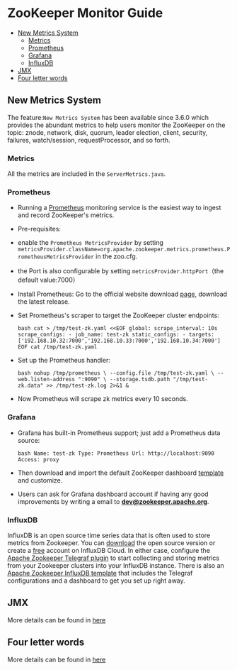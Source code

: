 # ZooKeeper Monitor Guide

- [New Metrics System](https://zookeeper.apache.org/doc/current/zookeeperMonitor.html#Metrics-System)
  - [Metrics](https://zookeeper.apache.org/doc/current/zookeeperMonitor.html#Metrics)
  - [Prometheus](https://zookeeper.apache.org/doc/current/zookeeperMonitor.html#Prometheus)
  - [Grafana](https://zookeeper.apache.org/doc/current/zookeeperMonitor.html#Grafana)
  - [InfluxDB](https://zookeeper.apache.org/doc/current/zookeeperMonitor.html#influxdb)
- [JMX](https://zookeeper.apache.org/doc/current/zookeeperMonitor.html#JMX)
- [Four letter words](https://zookeeper.apache.org/doc/current/zookeeperMonitor.html#four-letter-words)



## New Metrics System

The feature:`New Metrics System` has been available since 3.6.0 which provides the abundant metrics to help users monitor the ZooKeeper on the topic: znode, network, disk, quorum, leader election, client, security, failures, watch/session, requestProcessor, and so forth.



### Metrics

All the metrics are included in the `ServerMetrics.java`.



### Prometheus

- Running a [Prometheus](https://prometheus.io/) monitoring service is the easiest way to ingest and record ZooKeeper's metrics.

- Pre-requisites:

- enable the `Prometheus MetricsProvider` by setting `metricsProvider.className=org.apache.zookeeper.metrics.prometheus.PrometheusMetricsProvider` in the zoo.cfg.

- the Port is also configurable by setting `metricsProvider.httpPort`（the default value:7000）

- Install Prometheus: Go to the official website download [page](https://prometheus.io/download/), download the latest release.

- Set Prometheus's scraper to target the ZooKeeper cluster endpoints:

  `bash cat > /tmp/test-zk.yaml <<EOF global: scrape_interval: 10s scrape_configs: - job_name: test-zk static_configs: - targets: ['192.168.10.32:7000','192.168.10.33:7000','192.168.10.34:7000'] EOF cat /tmp/test-zk.yaml`

- Set up the Prometheus handler:

  `bash nohup /tmp/prometheus \ --config.file /tmp/test-zk.yaml \ --web.listen-address ":9090" \ --storage.tsdb.path "/tmp/test-zk.data" >> /tmp/test-zk.log 2>&1 &`

- Now Prometheus will scrape zk metrics every 10 seconds.



### Grafana

- Grafana has built-in Prometheus support; just add a Prometheus data source:

  `bash Name: test-zk Type: Prometheus Url: http://localhost:9090 Access: proxy`

- Then download and import the default ZooKeeper dashboard [template](https://grafana.com/dashboards/10465) and customize.

- Users can ask for Grafana dashboard account if having any good improvements by writing a email to **dev@zookeeper.apache.org**.



### InfluxDB

InfluxDB is an open source time series data that is often used to store metrics from Zookeeper. You can [download](https://portal.influxdata.com/downloads/) the open source version or create a [free](https://cloud2.influxdata.com/signup) account on InfluxDB Cloud. In either case, configure the [Apache Zookeeper Telegraf plugin](https://www.influxdata.com/integration/apache-zookeeper/) to start collecting and storing metrics from your Zookeeper clusters into your InfluxDB instance. There is also an [Apache Zookeeper InfluxDB template](https://www.influxdata.com/influxdb-templates/zookeeper-monitor/) that includes the Telegraf configurations and a dashboard to get you set up right away.



## JMX

More details can be found in [here](http://zookeeper.apache.org/doc/current/zookeeperJMX.html)



## Four letter words

More details can be found in [here](http://zookeeper.apache.org/doc/current/zookeeperAdmin.html#sc_zkCommands)